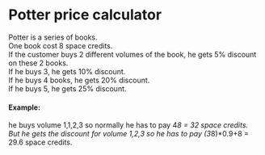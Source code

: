# Potter price calculator
Potter is a series of books.\
One book cost 8 space credits.\
If the customer buys 2 different volumes of the book, he gets 5% discount on these 2 books.\
If he buys 3, he gets 10% discount.\
If he buys 4 books, he gets 20% discount.\
If he buys 5, he gets 25% discount.

#### Example:
he buys volume 1,1,2,3 so normally he has to pay 4*8 = 32 space credits.\
But he gets the discount for volume 1,2,3 so he has to pay (3*8)*0.9+8 = 29.6 space credits. 
